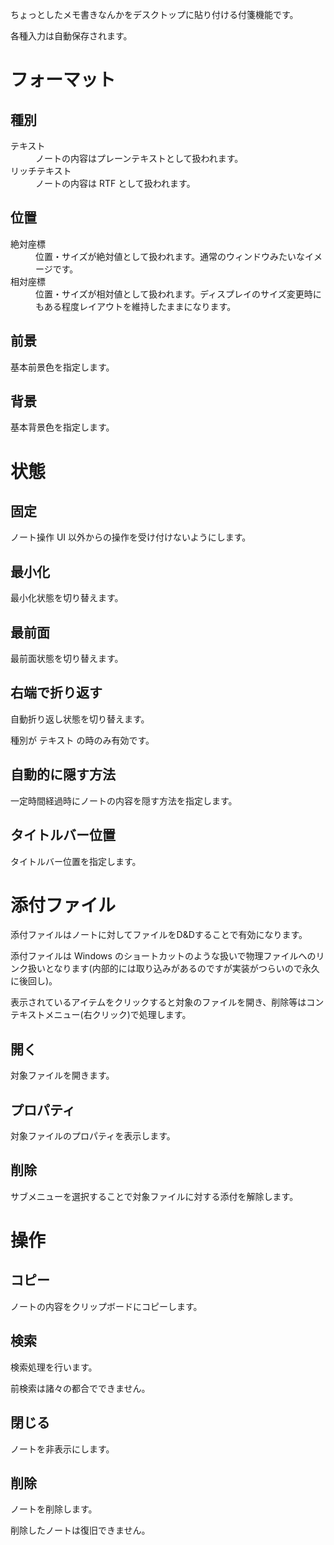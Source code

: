 ちょっとしたメモ書きなんかをデスクトップに貼り付ける付箋機能です。

各種入力は自動保存されます。

# フォーマット

## 種別

<dl>
  <dt>テキスト</dt>
  <dd>ノートの内容はプレーンテキストとして扱われます。</dd>

  <dt>リッチテキスト</dt>
  <dd>ノートの内容は RTF として扱われます。</dd>
</dl>

## 位置

<dl>
  <dt>絶対座標</dt>
  <dd>位置・サイズが絶対値として扱われます。通常のウィンドウみたいなイメージです。</dd>
  
  <dt>相対座標</dt>
  <dd>位置・サイズが相対値として扱われます。ディスプレイのサイズ変更時にもある程度レイアウトを維持したままになります。</dd>
</dl>

## 前景

基本前景色を指定します。

## 背景

基本背景色を指定します。

# 状態

## 固定

ノート操作 UI 以外からの操作を受け付けないようにします。

## 最小化

最小化状態を切り替えます。

## 最前面

最前面状態を切り替えます。

## 右端で折り返す

自動折り返し状態を切り替えます。

種別が <MdInline kind="ui">テキスト</MdInline> の時のみ有効です。

## 自動的に隠す方法

一定時間経過時にノートの内容を隠す方法を指定します。

## タイトルバー位置

タイトルバー位置を指定します。

# 添付ファイル

添付ファイルはノートに対してファイルをD&Dすることで有効になります。

添付ファイルは Windows のショートカットのような扱いで物理ファイルへのリンク扱いとなります(内部的には取り込みがあるのですが実装がつらいので永久に後回し)。

表示されているアイテムをクリックすると対象のファイルを開き、削除等はコンテキストメニュー(右クリック)で処理します。

## 開く

対象ファイルを開きます。

## プロパティ

対象ファイルのプロパティを表示します。

## 削除

サブメニューを選択することで対象ファイルに対する添付を解除します。

# 操作

## コピー

ノートの内容をクリップボードにコピーします。

## 検索

検索処理を行います。

<MdAlert kind="WARNING">
  前検索は諸々の都合でできません。
</MdAlert>

## 閉じる

ノートを非表示にします。

## 削除

ノートを削除します。

<MdAlert kind="CAUTION">
  削除したノートは復旧できません。
</MdAlert>
